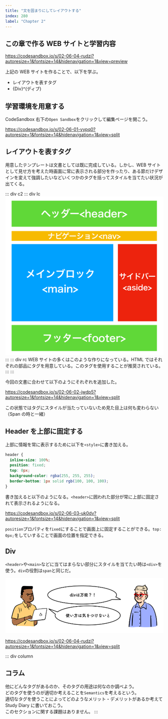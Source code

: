 ```yaml
---
title: "文を固まりにしてレイアウトする"
index: 280
label: "Chapter 2"
---
```


## この章で作る WEB サイトと学習内容

https://codesandbox.io/s/02-06-04-rudzi?autoresize=1&fontsize=14&hidenavigation=1&view=preview

上記の WEB サイトを作ることで、以下を学ぶ。

- レイアウトを表すタグ
- {Div}^(ディブ)

## 学習環境を用意する

CodeSandbox 右下の`Open Sandbox`をクリックして編集ページを開こう。

https://codesandbox.io/s/02-06-01-vypq0?autoresize=1&fontsize=14&hidenavigation=1&view=split

## レイアウトを表すタグ

用意したテンプレートは文書としては既に完成している。しかし、WEB サイトとして見せ方を考えた時画面に常に表示される部分を作ったり、ある節だけデザインを変えて強調したいなどいくつかのタグを括ってスタイルを当てたい状況が出てくる。

::: div c2
::: div lc
![](./images/layout.png)
:::
::: div rc
WEB サイトの多くはこのような作りになっている。HTML ではそれぞれの部品にタグを用意している。このタグを使用することが推奨されている。
:::
:::

今回の文書に合わせて以下のようにそれぞれを追加した。

https://codesandbox.io/s/02-06-02-jwdp5?autoresize=1&fontsize=14&hidenavigation=1&view=split

この状態ではタグにスタイルが当たっていないため見た目上は何も変わらない（Span の時と一緒）

## Header を上部に固定する

上部に情報を常に表示するために以下を`<style>`に書き加える。

```css
header {
  inline-size: 100%;
  position: fixed;
  top: 0px;
  background-color: rgba(255, 255, 255);
  border-bottom: 1px solid rgb(100, 100, 100);
}
```

書き加えると以下のようになる。`<header>`に囲われた部分が常に上部に固定されて表示されるようになる。

https://codesandbox.io/s/02-06-03-uk0dv?autoresize=1&fontsize=14&hidenavigation=1&view=split

`position`プロパティを`fixed`にすることで画面上に固定することができる。`top: 0px;`をしていすることで画面の位置を指定できる。

## Div

`<header>`や`<main>`などに当てはまらない部分にスタイルを当てたい時は`<div>`を使う。`div`の役割は`span`と同じだ。

![](./images/div.png)

https://codesandbox.io/s/02-06-04-rudzi?autoresize=1&fontsize=14&hidenavigation=1&view=split

::: div column

## コラム

他にどんなタグがあるのか、そのタグの用途は何なのか調べよう。  
どのタグを使うのが適切か考えることを`Semantics`を考えるという。  
適切なタグを使うことによってどのようなメリット・デメリットがあるか考えて Study Diary に書いておこう。  
このセクションに関する課題はありません。
:::
